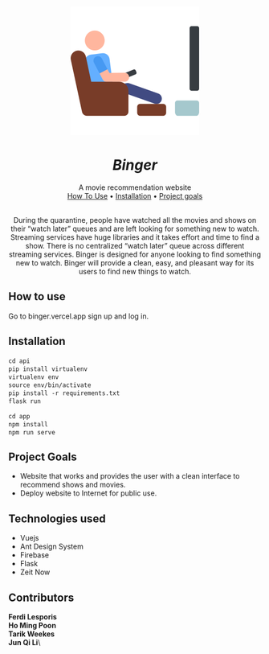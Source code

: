 <div align="center">
  <img src="app/src/assets/logo256.png" alt="Binger - a movie recommendation application">
  <h1 align="center"><i>Binger</i></h1>
  A movie recommendation website
</div>

<div align="center">
  <a href="#how-to-use">How To Use</a> •
  <a href="#installation">Installation</a> •
  <a href="#project-goals">Project goals</a>
</div>

<br>

<p align="center">
  During the quarantine, people have watched all the movies and shows on their “watch later” queues and are left looking for something new to watch. Streaming services have huge libraries and it takes effort and time to find a show. There is no centralized “watch later” queue across different streaming services. Binger is designed for anyone looking to find something new to watch. Binger will provide a clean, easy, and pleasant way for its users to find new things to watch.
  <br>
</p>

## How to use

Go to binger.vercel.app sign up and log in.

## Installation

```
cd api
pip install virtualenv
virtualenv env
source env/bin/activate
pip install -r requirements.txt
flask run
```

```
cd app
npm install
npm run serve
```

## Project Goals

- Website that works and provides the user with a clean interface to recommend shows and movies.
- Deploy website to Internet for public use.

## Technologies used

- Vuejs
- Ant Design System
- Firebase
- Flask
- Zeit Now

## Contributors

**Ferdi Lesporis**\
**Ho Ming Poon**\
**Tarik Weekes**\
**Jun Qi Li**\
